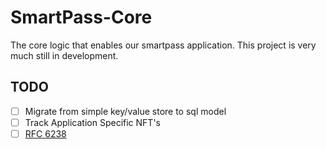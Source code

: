 # SmartPass-Core
The core logic that enables our smartpass application. This project is very much still in development.

## TODO
- [ ] Migrate from simple key/value store to sql model
- [ ] Track Application Specific NFT's
- [ ] [RFC 6238](https://github.com/sec51/twofactor)
